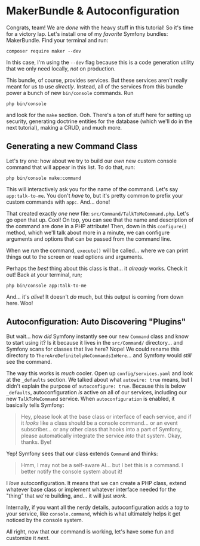# MakerBundle & Autoconfiguration

Congrats, team! We are *done* with the heavy stuff in this tutorial! So it's time
for a victory lap. Let's install one of my *favorite* Symfony bundles: MakerBundle.
Find your terminal and run:

```terminal
composer require maker --dev
```

In this case, I'm using the `--dev` flag because this is a code generation utility
that we only need locally, *not* on production.

This bundle, of course, provides services. But these services aren't really meant
for us to use *directly*. Instead, all of the services from this bundle power a
bunch of new `bin/console` commands. Run

```terminal
php bin/console
```

and look for the `make` section. Ooh. There's a ton of stuff here for setting up
security, generating doctrine entities for the database (which we'll do in the next
tutorial), making a CRUD, and much more.

## Generating a new Command Class

Let's try one: how about we try to build our *own* new custom console command
that will appear in this list. To do that, run:

```terminal
php bin/console make:command
```

This will interactively ask you for the name of the command. Let's say
`app:talk-to-me`. You don't *have* to, but it's pretty common to prefix your custom
commands with `app:`. And... done!

That created exactly *one* new file: `src/Command/TalkToMeCommand.php`. Let's go
open that up. Cool! On top, you can see that the name and description of the
command are done in a PHP attribute! Then, down in this `configure()` method,
which we'll talk about more in a minute, we can configure arguments and options
that can be passed from the command line.

When we *run* the command, `execute()` will be called... where we can print things
out to the screen or read options and arguments.

Perhaps the *best* thing about this class is that... it *already* works. Check it
out! Back at your terminal, run;


```terminal
php bin/console app:talk-to-me
```

And... it's *alive*! It doesn't *do* much, but this output is coming from down
here. Woo!

## Autoconfiguration: Auto Discovering "Plugins"

But wait... how *did* Symfony instantly see our new `Command` class and know to
start using it? Is it because it lives in the `src/Command/` directory... and
Symfony scans for classes that live here? Nope! We could rename this directory to
`ThereAreDefinitelyNoCommandsInHere`... and Symfony would *still* see the command.

The way this works is *much* cooler. Open up `config/services.yaml` and
look at the `_defaults` section. We talked about what `autowire: true` means, but
I didn't explain the purpose of `autoconfigure: true`. Because this is below
`_defaults`, autoconfiguration *is* active on all of our services, including our
new `TalkToMeCommand` service. When `autoconfiguration` is enabled, it basically
tells Symfony:

> Hey, please look at the base class or interface of each service, and if it
> *looks* like a class should be a console command... or an event subscriber...
> or any other class that hooks into a part of Symfony, please automatically
> integrate the service *into* that system. Okay, thanks. Bye!

Yep! Symfony sees that our class extends `Command` and thinks:

> Hmm, I may not be a self-aware AI... but I bet this is a command. I better notify
> the console system about it!

I *love* autoconfiguration. It means that we can create a PHP class, extend
whatever base class or implement whatever interface needed for the "thing" that
we're building, and... it will just *work*.

Internally, if you want all the nerdy details, autoconfiguration adds a *tag* to
your service, like `console.command`, which is what ultimately helps it get noticed
by the console system.

All right, now that our command is working, let's have some fun and customize it
*next*.

